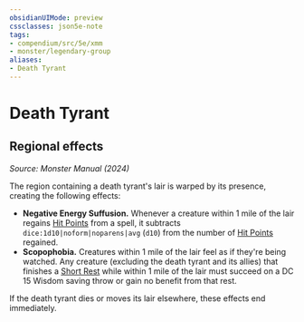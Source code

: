 ```yaml
---
obsidianUIMode: preview
cssclasses: json5e-note
tags:
- compendium/src/5e/xmm
- monster/legendary-group
aliases:
- Death Tyrant
---
```

# Death Tyrant

## Regional effects
_Source: Monster Manual (2024)_

The region containing a death tyrant's lair is warped by its presence, creating the following effects:

- **Negative Energy Suffusion.** Whenever a creature within 1 mile of the lair regains [Hit Points](/3-Mechanics/CLI/variant-rules/hit-points-xphb.md) from a spell, it subtracts `dice:1d10|noform|noparens|avg` (`d10`) from the number of [Hit Points](/3-Mechanics/CLI/variant-rules/hit-points-xphb.md) regained.  
- **Scopophobia.** Creatures within 1 mile of the lair feel as if they're being watched. Any creature (excluding the death tyrant and its allies) that finishes a [Short Rest](/3-Mechanics/CLI/variant-rules/short-rest-xphb.md) while within 1 mile of the lair must succeed on a DC 15 Wisdom saving throw or gain no benefit from that rest.  

If the death tyrant dies or moves its lair elsewhere, these effects end immediately.